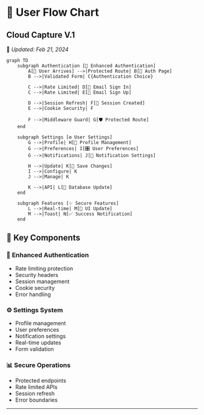 # 🔄 **User Flow Chart**  

## Cloud Capture V.1
📅 *Updated: Feb 21, 2024*  

```mermaid
graph TD
    subgraph Authentication [🔐 Enhanced Authentication]
        A[📧 User Arrives] -->|Protected Route| B[🔐 Auth Page]
        B -->|Validated Form| C{Authentication Choice}
        
        C -->|Rate Limited| D[📝 Email Sign In]
        C -->|Rate Limited| E[📝 Email Sign Up]
        
        D -->|Session Refresh| F[🔑 Session Created]
        E -->|Cookie Security| F
        
        F -->|Middleware Guard| G[🛡️ Protected Route]
    end

    subgraph Settings [⚙️ User Settings]
        G -->|Profile| H[👤 Profile Management]
        G -->|Preferences| I[🎛️ User Preferences]
        G -->|Notifications| J[🔔 Notification Settings]
        
        H -->|Update| K[💾 Save Changes]
        I -->|Configure| K
        J -->|Manage| K
        
        K -->|API| L[📡 Database Update]
    end

    subgraph Features [✨ Secure Features]
        L -->|Real-time| M[🔄 UI Update]
        M -->|Toast| N[✅ Success Notification]
    end
```

## 🎯 **Key Components**  

### 🔐 **Enhanced Authentication**
- Rate limiting protection
- Security headers
- Session management
- Cookie security
- Error handling

### ⚙️ **Settings System**
- Profile management
- User preferences
- Notification settings
- Real-time updates
- Form validation

### 📊 **Secure Operations**
- Protected endpoints
- Rate limited APIs
- Session refresh
- Error boundaries

---
